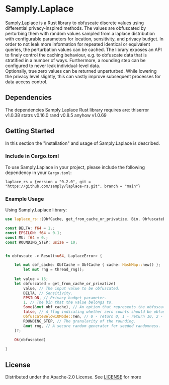 # Samply.Laplace

Samply.Laplace is a Rust library to obfuscate discrete values using differential privacy-inspired methods.
The values are obfuscated by perturbing them with random values sampled from a laplace distribution with configurable parameters for location, sensitivity, and privacy budget. In order to not leak more information for repeated identical or equivalent queries, the perturbation values can be cached. The library exposes an API to finely control the caching behaviour, e.g. to obfuscate data that is stratified in a number of ways. Furthermore, a rounding step can be configured to never leak individual-level data.  
Optionally, true zero values can be returned unperturbed. While lowering the privacy level slightly, this can vastly improve subsequent processes for data access control.

## Dependencies

The dependencies Samply.Laplace Rust library requires are:
thiserror v1.0.38
statrs v0.16.0
rand v0.8.5
anyhow v1.0.69

## Getting Started

In this section the "installation" and usage of Samply.Laplace is described.

### Include in Cargo.toml

To use Samply.Laplace in your project, please include the following dependency in your `Cargo.toml`:

```
laplace_rs = {version = "0.2.0", git = "https://github.com/samply/laplace-rs.git", branch = "main"}
```

### Example Usage

Using Samply.Laplace library:

```rust
use laplace_rs::{ObfCache, get_from_cache_or_privatize, Bin, ObfuscateBelow10Mode};

const DELTA: f64 = 1.;
const EPSILON: f64 = 0.1;
const MU: f64 = 0.;
const ROUNDING_STEP: usize = 10;


fn obfuscate -> Result<u64, LaplaceError> {

	let mut obf_cache: ObfCache = ObfCache { cache: HashMap::new() };
        let mut rng = thread_rng();
	
	let value = 15;
	let obfuscated = get_from_cache_or_privatize(
	    value, // The input value to be obfuscated.
	    DELTA, // Sensitivity.
	    EPSILON, // Privacy budget parameter.
	    1, // The bin that the value belongs to.
	    Some(&mut obf_cache), // An option that represents the obfuscation cache.
	    false, // A flag indicating whether zero counts should be obfuscated.
	    ObfuscateBelow10Mode::Ten, // 0 - return 0, 1 - return 10, 2 - obfuscate using Laplace distribution and rounding
	    ROUNDING_STEP, // The granularity of the rounding.
	    &mut rng, // A secure random generator for seeded randomness.
	)?;
	
	Ok(obfuscated)

}
```

## License

Distributed under the Apache-2.0 License. See [LICENSE](LICENSE) for more 


